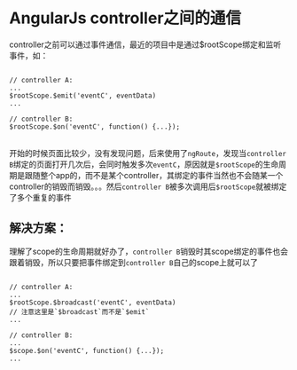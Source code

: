 # AngularJs controller之间的通信

controller之前可以通过事件通信，最近的项目中是通过$rootScope绑定和监听事件，如：

<pre>
<code class="javascript">
// controller A:
...
$rootScope.$emit('eventC', eventData)
...

// controller B:
$rootScope.$on('eventC', function() {...});
</code>
</pre>

开始的时候页面比较少，没有发现问题，后来使用了`ngRoute`，发现当`controller B`绑定的页面打开几次后，会同时触发多次`eventC`，原因就是`$rootScope`的生命周期是跟随整个app的，而不是某个controller，其绑定的事件当然也不会随某一个controller的销毁而销毁。。。然后`controller B`被多次调用后`$rootScope`就被绑定了多个重复的事件

## 解决方案：

理解了scope的生命周期就好办了，`controller B`销毁时其scope绑定的事件也会跟着销毁，所以只要把事件绑定到`controller B`自己的scope上就可以了

<pre>
<code class="javascript">
// controller A:
...
$rootScope.$broadcast('eventC', eventData)
// 注意这里是`$broadcast`而不是`$emit`
...

// controller B:
...
$scope.$on('eventC', function() {...});
...
</code>
</pre>


